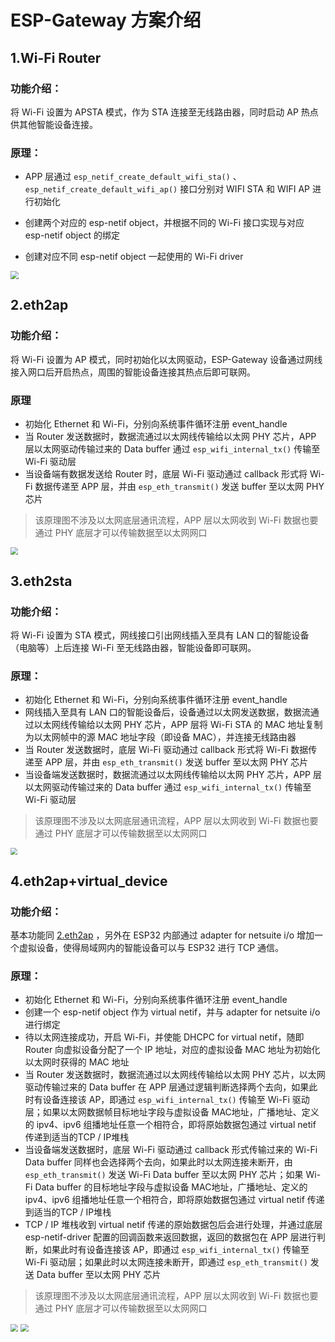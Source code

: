 # ESP-Gateway 方案介绍

## 1.Wi-Fi Router

### 功能介绍：

将 Wi-Fi 设置为 APSTA 模式，作为 STA 连接至无线路由器，同时启动 AP 热点供其他智能设备连接。

### 原理：

- APP 层通过 `esp_netif_create_default_wifi_sta()` 、`esp_netif_create_default_wifi_ap()` 接口分别对 WIFI STA 和 WIFI AP 进行初始化

- 创建两个对应的 esp-netif object，并根据不同的 Wi-Fi 接口实现与对应 esp-netif object 的绑定
- 创建对应不同 esp-netif object 一起使用的 Wi-Fi driver

<img src="./_static/wifi_router.png" style="zoom: 80%;" />

## <span id="eth2ap">2.eth2ap</span>

### 功能介绍：

将 Wi-Fi 设置为 AP 模式，同时初始化以太网驱动，ESP-Gateway 设备通过网线接入网口后开启热点，周围的智能设备连接其热点后即可联网。

### 原理

- 初始化 Ethernet 和 Wi-Fi，分别向系统事件循环注册 event_handle
- 当 Router 发送数据时，数据流通过以太网线传输给以太网 PHY 芯片，APP 层以太网驱动传输过来的 Data buffer 通过 `esp_wifi_internal_tx()` 传输至 Wi-Fi 驱动层
- 当设备端有数据发送给 Router 时，底层 Wi-Fi 驱动通过 callback 形式将 Wi-Fi 数据传递至 APP 层，并由 `esp_eth_transmit()` 发送 buffer 至以太网 PHY 芯片

>该原理图不涉及以太网底层通讯流程，APP 层以太网收到 Wi-Fi 数据也要通过 PHY 底层才可以传输数据至以太网网口



<img src="./_static/eth2ap.png" style="zoom: 77%;" />

## <span id="eth2sta">3.eth2sta</span>

### 功能介绍：

将 Wi-Fi 设置为 STA 模式，网线接口引出网线插入至具有 LAN 口的智能设备（电脑等）上后连接 Wi-Fi 至无线路由器，智能设备即可联网。

### 原理：

- 初始化 Ethernet 和 Wi-Fi，分别向系统事件循环注册 event_handle
- 网线插入至具有 LAN 口的智能设备后，设备通过以太网发送数据，数据流通过以太网线传输给以太网 PHY 芯片，APP 层将 Wi-Fi STA 的 MAC 地址复制为以太网帧中的源 MAC 地址字段（即设备 MAC），并连接无线路由器
- 当 Router 发送数据时，底层 Wi-Fi 驱动通过 callback 形式将 Wi-Fi 数据传递至 APP 层，并由 `esp_eth_transmit()` 发送 buffer 至以太网 PHY 芯片
- 当设备端发送数据时，数据流通过以太网线传输给以太网 PHY 芯片，APP 层以太网驱动传输过来的 Data buffer 通过 `esp_wifi_internal_tx()` 传输至 Wi-Fi 驱动层

> 该原理图不涉及以太网底层通讯流程，APP 层以太网收到 Wi-Fi 数据也要通过 PHY 底层才可以传输数据至以太网网口

<img src="./_static/eth2sta.png" style="zoom:70%;" />

##   4.eth2ap+virtual_device

### 功能介绍：

基本功能同 [2.eth2ap](#eth2ap) ，另外在 ESP32 内部通过 adapter for netsuite i/o 增加一个虚拟设备，使得局域网内的智能设备可以与 ESP32 进行 TCP 通信。

### 原理：

- 初始化 Ethernet 和 Wi-Fi，分别向系统事件循环注册 event_handle
- 创建一个 esp-netif object 作为 virtual netif，并与 adapter for netsuite i/o 进行绑定 
- 待以太网连接成功，开启 Wi-Fi，并使能 DHCPC for virtual netif，随即 Router 向虚拟设备分配了一个 IP 地址，对应的虚拟设备 MAC 地址为初始化以太网时获得的 MAC 地址
- 当 Router 发送数据时，数据流通过以太网线传输给以太网 PHY 芯片，以太网驱动传输过来的 Data buffer 在 APP 层通过逻辑判断选择两个去向，如果此时有设备连接该 AP，即通过 `esp_wifi_internal_tx()` 传输至 Wi-Fi 驱动层；如果以太网数据帧目标地址字段与虚拟设备 MAC地址，广播地址、定义的 ipv4、ipv6 组播地址任意一个相符合，即将原始数据包通过 virtual netif 传递到适当的TCP / IP堆栈
- 当设备端发送数据时，底层 Wi-Fi 驱动通过 callback 形式传输过来的 Wi-Fi Data buffer 同样也会选择两个去向，如果此时以太网连接未断开，由 `esp_eth_transmit()` 发送 Wi-Fi Data buffer 至以太网 PHY 芯片；如果 Wi-Fi Data buffer 的目标地址字段与虚拟设备 MAC地址，广播地址、定义的 ipv4、ipv6 组播地址任意一个相符合，即将原始数据包通过 virtual netif 传递到适当的TCP / IP堆栈
- TCP / IP 堆栈收到 virtual netif 传递的原始数据包后会进行处理，并通过底层 esp-netif-driver 配置的回调函数来返回数据，返回的数据包在 APP 层进行判断，如果此时有设备连接该 AP，即通过 `esp_wifi_internal_tx()` 传输至 Wi-Fi 驱动层；如果此时以太网连接未断开，即通过 `esp_eth_transmit()` 发送 Data buffer 至以太网 PHY 芯片

>该原理图不涉及以太网底层通讯流程，APP 层以太网收到 Wi-Fi 数据也要通过 PHY 底层才可以传输数据至以太网网口

<img src="./_static/eth2ap+vd.png" style="zoom:77%;" />

<img src="./_static/eth2ap+VD.png" style="zoom:77%;" />